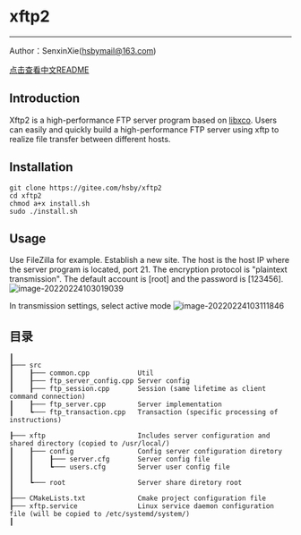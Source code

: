 # xftp2

---
Author：SenxinXie(hsbymail@163.com)

[点击查看中文README](./README.md)

## Introduction
Xftp2 is a high-performance FTP server program based on [libxco](https://gitee.com/hsby/libxco). Users can easily and quickly build a high-performance FTP server using xftp to realize file transfer between different hosts.

## Installation
```
git clone https://gitee.com/hsby/xftp2
cd xftp2
chmod a+x install.sh
sudo ./install.sh
```

## Usage
Use FileZilla for example.
Establish a new site. 
The host is the host IP where the server program is located, port 21. 
The encryption protocol is "plaintext transmission". 
The default account is [root] and the password is [123456].
![image-20220224103019039](https://gitee.com/hsby/img/raw/master/202202241030104.png)

In transmission settings, select active mode
![image-20220224103111846](https://gitee.com/hsby/img/raw/master/202202241031909.png)

## 目录
```
┃
┠─── src                        
┃    ┠─── common.cpp            Util
┃    ┠─── ftp_server_config.cpp Server config
┃    ┠─── ftp_session.cpp       Session (same lifetime as client command connection)
┃    ┠─── ftp_server.cpp        Server implementation
┃    ┗─── ftp_transaction.cpp   Transaction (specific processing of instructions)

┠─── xftp                       Includes server configuration and shared directory (copied to /usr/local/)
┃    ┠─── config                Config server configuration diretory
┃    ┃    ┠─── server.cfg       Server config file
┃    ┃    ┗─── users.cfg        Server user config file
┃    ┃    
┃    ┗─── root                  Server share diretory root
┃
┠─── CMakeLists.txt             Cmake project configuration file
┠─── xftp.service               Linux service daemon configuration file (will be copied to /etc/systemd/system/)
┃
```
